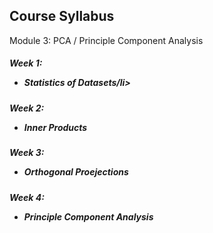 
## Course Syllabus
Module 3: PCA / Principle Component Analysis
##### Week 1: <ul><li>Statistics of Datasets/li></ul>
##### Week 2: <ul><li>Inner Products</li></ul>
##### Week 3: <ul><li>Orthogonal Proejections</li></ul>
##### Week 4: <ul><li>Principle Component Analysis</li></ul>

